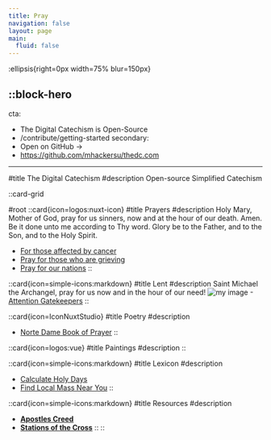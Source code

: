 ```yaml
---
title: Pray
navigation: false
layout: page
main:
  fluid: false
---
```


:ellipsis{right=0px width=75% blur=150px}

::block-hero
---
cta:
  - The Digital Catechism is Open-Source
  - /contribute/getting-started
secondary:
  - Open on GitHub →
  - https://github.com/mhackersu/thedc.com
---

#title
The Digital Catechism
#description
Open-source Simplified Catechism

::card-grid

#root
  ::card{icon=logos:nuxt-icon}
  #title
  Prayers
  #description
  Holy Mary, Mother of God, pray for us sinners, now and at the hour of our death. Amen. Be it done unto me according to Thy word. Glory be to the Father, and to the Son, and to the Holy Spirit.
  - [For those affected by cancer](#)
  - [Pray for those who are grieving](#)
  - [Pray for our nations](#)
  ::

  ::card{icon=simple-icons:markdown}
  #title
  Lent
  #description
  Saint Michael the Archangel, pray for us now and in the hour of our need!
  ![my image](/img/thedc.png)
  -[Attention Gatekeepers](https://prepareforthelamb.wordpress.com/2012/05/15/gatekeepers-watchmen-you-are-to-speak-out-the-lord-has-called-you-out-to-be-bold-today/#:~:text=According%20to%20the%20Old%20Testament,of%20protecting%20the%20Lord's%20house.)
  ::

  ::card{icon=IconNuxtStudio}
  #title
  Poetry
  #description
  - [Norte Dame Book of Prayer](/docs/norte_dame_book_of_prayer.pdf)
  ::

  ::card{icon=logos:vue}
  #title
  Paintings
  #description
  ::

  ::card{icon=simple-icons:markdown}
  #title
  Lexicon
  #description
  - [Calculate Holy Days](https://content.nuxtjs.org/guide/writing/mdc)
  - [Find Local Mass Near You](#)
  ::

  ::card{icon=simple-icons:markdown}
  #title
  Resources
  #description
  - [**Apostles Creed**](https://typography.nuxt.space/)
  - [**Stations of the Cross**](https://elements.nuxt.dev)
  ::
::
